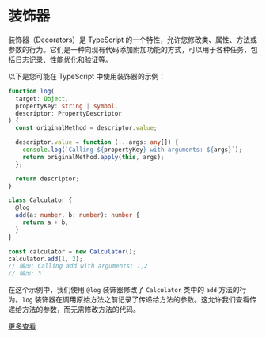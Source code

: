 # 装饰器

装饰器（Decorators）是 TypeScript 的一个特性，允许您修改类、属性、方法或参数的行为。它们是一种向现有代码添加附加功能的方式，可以用于各种任务，包括日志记录、性能优化和验证等。

以下是您可能在 TypeScript 中使用装饰器的示例：

```ts
function log(
  target: Object,
  propertyKey: string | symbol,
  descriptor: PropertyDescriptor
) {
  const originalMethod = descriptor.value;

  descriptor.value = function (...args: any[]) {
    console.log(`Calling ${propertyKey} with arguments: ${args}`);
    return originalMethod.apply(this, args);
  };

  return descriptor;
}

class Calculator {
  @log
  add(a: number, b: number): number {
    return a + b;
  }
}

const calculator = new Calculator();
calculator.add(1, 2);
// 输出: Calling add with arguments: 1,2
// 输出: 3

```

在这个示例中，我们使用 `@log` 装饰器修改了 `Calculator` 类中的 `add` 方法的行为。`log` 装饰器在调用原始方法之前记录了传递给方法的参数。这允许我们查看传递给方法的参数，而无需修改方法的代码。

[更多查看](https://www.typescriptlang.org/docs/handbook/decorators.html#handbook-content)
